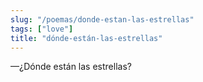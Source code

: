```yaml
---
slug: "/poemas/donde-estan-las-estrellas"
tags: ["love"]
title: "dónde-están-las-estrellas"
---
```

—¿Dónde están las estrellas?